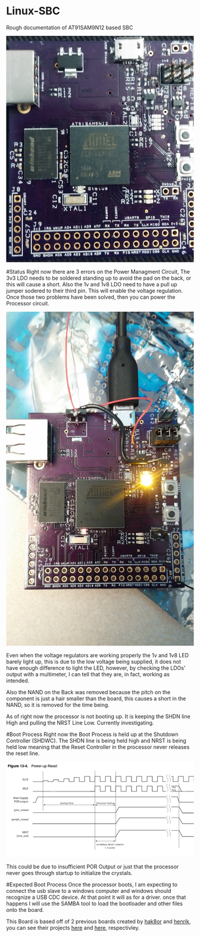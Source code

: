 # Linux-SBC
Rough documentation of AT91SAM9N12 based SBC

![](https://github.com/nik9993/Linux-SBC/blob/master/images/top_pop.jpeg "RevB Top Populated")

#Status
Right now there are 3 errors on the Power Managment Circuit, The 3v3 LDO needs to be soldered standing up to avoid the pad on the back, or this will cause a short. Also the 1v and 1v8 LDO need to have a pull up jumper sodered to their third pin. This will enable the voltage regulation. Once those two problems have been solved, then you can power the Processor circuit.

![](https://github.com/nik9993/Linux-SBC/blob/master/images/power%20fixes.jpg "Power Fixes")

Even when the voltage regulators are working properly the 1v and 1v8 LED barely light up, this is due to the low voltage being supplied, it does not have enough difference to light the LED, however, by checking the LDOs' output with a multimeter, I can tell that they are, in fact, working as intended.

Also the NAND on the Back was removed because the pitch on the component is just a hair smaller than the board, this causes a short in the NAND, so it is removed for the time being.

As of right now the processor is not booting up. It is keeping the SHDN line High and pulling the NRST Line Low. Currently investigating.

#Boot Process
Right now the Boot Process is held up at the Shutdown Controller (SHDWC). The SHDN line is being held high and NRST is being held low meaning that the Reset Controller in the processor never releases the reset line.

![alt text](https://github.com/nik9993/Linux-SBC/blob/master/images/Power-Up%20Reset.png "Power Up Boot Process")

This could be due to insufficient POR Output or just that the processor never goes through startup to initialize the crystals.

#Expected Boot Process
Once the processor boots, I am expecting to connect the usb slave to a windows computer and windows should recognize a USB CDC device. At that point it will as for a driver. once that happens I will use the SAMBA tool to load the bootloader and other files onto the board.


This Board is based off of 2 previous boards created by [hak8or](https://github.com/hak8or) and [henrik](https://github.com/Ttl), you can see their projects [here](https://github.com/nik9993/Embedded-Linux-System/tree/master/at91sam9n12) and [here](https://github.com/nik9993/sam_board), respectivley.

